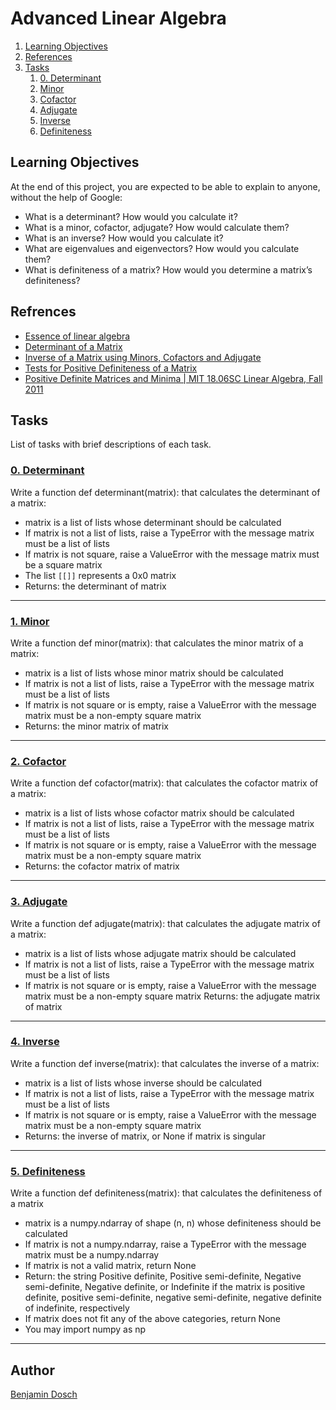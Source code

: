 # Advanced Linear Algebra

1. [Learning Objectives](#learning-objectives)
2. [References](#references)
3. [Tasks](#tasks)
	1. [0. Determinant](#0-determinant)
	2. [Minor](#1-minor)
	3. [Cofactor](#2-cofactor)
	4. [Adjugate](#3-adjugate)
	5. [Inverse](#4-inverse)
	6. [Definiteness](#5-definiteness)

## Learning Objectives
At the end of this project, you are expected to be able to explain to anyone, without the help of Google:

* What is a determinant? How would you calculate it?
* What is a minor, cofactor, adjugate? How would calculate them?
* What is an inverse? How would you calculate it?
* What are eigenvalues and eigenvectors? How would you calculate them?
* What is definiteness of a matrix? How would you determine a matrix’s definiteness?

## Refrences

* [Essence of linear algebra](https://www.youtube.com/playlist?list=PLZHQObOWTQDPD3MizzM2xVFitgF8hE_ab "Essence of linear algebra")
* [Determinant of a Matrix](https://www.mathsisfun.com/algebra/matrix-determinant.html "Determinant of a Matrix")
* [Inverse of a Matrix using Minors, Cofactors and Adjugate](https://www.mathsisfun.com/algebra/matrix-inverse-minors-cofactors-adjugate.html "Inverse of a Matrix
using Minors, Cofactors and Adjugate")
* [Tests for Positive Definiteness of a Matrix](https://www.gaussianwaves.com/2013/04/tests-for-positive-definiteness-of-a-matrix/ "Tests for Positive Definiteness of a Matrix")
* [Positive Definite Matrices and Minima | MIT 18.06SC Linear Algebra, Fall 2011](https://www.youtube.com/watch?v=tccVVUnLdbc "Positive Definite Matrices and Minima | MIT 18.06SC Linear Algebra, Fall 2011")

## Tasks
List of tasks with brief descriptions of each task.

### [0. Determinant](https://github.com/BenDoschGit/holbertonschool-machine_learning/blob/main/supervised_learning/a/0-determinant.py "0. 0. Determinant")

Write a function def determinant(matrix): that calculates the determinant of a matrix:

* matrix is a list of lists whose determinant should be calculated
* If matrix is not a list of lists, raise a TypeError with the message matrix must be a list of lists
* If matrix is not square, raise a ValueError with the message matrix must be a square matrix
* The list `[[]]` represents a 0x0 matrix
* Returns: the determinant of matrix

---

### [1. Minor](https://github.com/BenDoschGit/holbertonschool-machine_learning/blob/main/supervised_learning/a/1-minor.py "1. Minor")

Write a function def minor(matrix): that calculates the minor matrix of a matrix:

* matrix is a list of lists whose minor matrix should be calculated
* If matrix is not a list of lists, raise a TypeError with the message matrix must be a list of lists
* If matrix is not square or is empty, raise a ValueError with the message matrix must be a non-empty square matrix
* Returns: the minor matrix of matrix

---

### [2. Cofactor](https://github.com/BenDoschGit/holbertonschool-machine_learning/blob/main/supervised_learning/a/2-cofactor.py "2. Cofactor")

Write a function def cofactor(matrix): that calculates the cofactor matrix of a matrix:

* matrix is a list of lists whose cofactor matrix should be calculated
* If matrix is not a list of lists, raise a TypeError with the message matrix must be a list of lists
* If matrix is not square or is empty, raise a ValueError with the message matrix must be a non-empty square matrix
* Returns: the cofactor matrix of matrix

---

### [3. Adjugate](https://github.com/BenDoschGit/holbertonschool-machine_learning/blob/main/supervised_learning/a/3-adjugate.py "3. Adjugate")

Write a function def adjugate(matrix): that calculates the adjugate matrix of a matrix:

* matrix is a list of lists whose adjugate matrix should be calculated
* If matrix is not a list of lists, raise a TypeError with the message matrix must be a list of lists
* If matrix is not square or is empty, raise a ValueError with the message matrix must be a non-empty square matrix
Returns: the adjugate matrix of matrix

---

### [4. Inverse](https://github.com/BenDoschGit/holbertonschool-machine_learning/blob/main/supervised_learning/a/4-inverse.py "4. Inverse")

Write a function def inverse(matrix): that calculates the inverse of a matrix:

* matrix is a list of lists whose inverse should be calculated
* If matrix is not a list of lists, raise a TypeError with the message matrix must be a list of lists
* If matrix is not square or is empty, raise a ValueError with the message matrix must be a non-empty square matrix
* Returns: the inverse of matrix, or None if matrix is singular

---

### [5. Definiteness](https://github.com/BenDoschGit/holbertonschool-machine_learning/blob/main/supervised_learning/a/5-definiteness.py "5. Definiteness")

Write a function def definiteness(matrix): that calculates the definiteness of a matrix

* matrix is a numpy.ndarray of shape (n, n) whose definiteness should be calculated
* If matrix is not a numpy.ndarray, raise a TypeError with the message matrix must be a numpy.ndarray
* If matrix is not a valid matrix, return None
* Return: the string Positive definite, Positive semi-definite, Negative semi-definite, Negative definite, or Indefinite if the matrix is positive definite, positive semi-definite, negative semi-definite, negative definite of indefinite, respectively
* If matrix does not fit any of the above categories, return None
* You may import numpy as np

---

## Author

[Benjamin Dosch](https://github.com/BenDoschGit)
